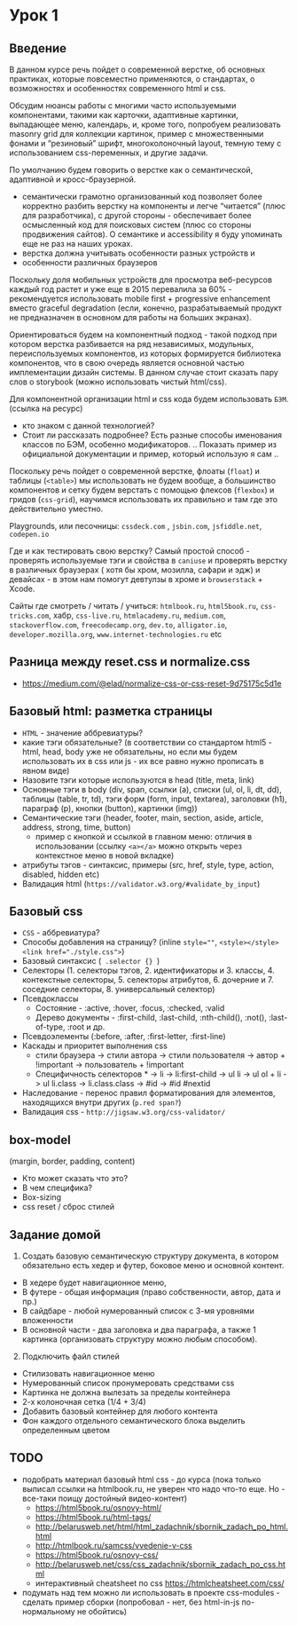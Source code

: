 # Урок 1

## Введение

В данном курсе речь пойдет о современной верстке, об основных практиках, которые повсеместно применяются, о стандартах, о возможностях и особенностях современного html и css.

Обсудим нюансы работы с многими часто используемыми компонентами, такими как карточки, адаптивные картинки, выпадающее меню, календарь, и, кроме того, попробуем реализовать masonry grid для коллекции картинок, пример с множественными фонами и “резиновый” шрифт, многоколоночный layout, темную тему с использованием css-переменных, и другие задачи.

По умолчанию будем говорить о верстке как о семантической, адаптивной и кросс-браузерной.

- семантически грамотно организованный код позволяет более корректно разбить верстку на компоненты и легче “читается” (плюс для разработчика), с другой стороны - обеспечивает более осмысленный код для поисковых систем (плюс со стороны продвижения сайтов). О семантике и accessibility я буду упоминать еще не раз на наших уроках.
- верстка должна учитывать особенности разных устройств и
- особенности различных браузеров

Поскольку доля мобильных устройств для просмотра веб-ресурсов каждый год растет и уже еще в 2015 перевалила за 60% - рекомендуется использовать mobile first + progressive enhancement вместо graceful degradation (если, конечно, разрабатываемый продукт не предназначен в основном для работы на больших экранах).

Ориентироваться будем на компонентный подход - такой подход при котором верстка разбивается на ряд независимых, модульных, переиспользуемых компонентов, из которых формируется библиотека компонентов, что в свою очередь является основной частью имплементации дизайн системы. В данном случае стоит сказать пару слов о storybook (можно использовать чистый html/css).

Для компонентной организации html и css кода будем использовать `БЭМ`.
(ссылка на ресурс)

- кто знаком с данной технологией?
- Стоит ли рассказать подробнее?
  Есть разные способы именования классов по БЭМ, особенно модификаторов. .. Показать пример из официальной документации и пример, который использую я сам ..

Поскольку речь пойдет о современной верстке, флоаты (`float`) и таблицы (`<table>`) мы использовать не будем вообще, а большинство компонентов и сетку будем верстать с помощью флексов (`flexbox`) и гридов (`css-grid`), научимся использовать их правильно и там где это действительно уместно.

Playgrounds, или песочницы: `cssdeck.com` , `jsbin.com`, `jsfiddle.net`, `codepen.io`

Где и как тестировать свою верстку? Самый простой способ - проверять используемые тэги и свойства в `caniuse` и проверять верстку в различных браузерах ( хотя бы хром, мозилла, сафари и эдж) и девайсах - в этом нам помогут девтулзы в хроме и `browserstack` + Xcode.

Сайты где смотреть / читать / учиться:
`htmlbook.ru`, `html5book.ru`, `css-tricks.com`, хабр, `css-live.ru`, `htmlacademy.ru`, `medium.com`, `stackoverflow.com`, `freecodecamp.org`, `dev.to`, `alligator.io`, `developer.mozilla.org`, `www.internet-technologies.ru` etc

## Разница между reset.css и normalize.css
- https://medium.com/@elad/normalize-css-or-css-reset-9d75175c5d1e

## Базовый html: разметка страницы

- `HTML` - значение аббревиатуры?
- какие тэги обязательные? (в соответствии со стандартом html5 - html, head, body уже не обязательны, но если мы будем использовать их в css или js - их все равно нужно прописать в явном виде)
- Назовите тэги которые используются в head (title, meta, link)
- Основные тэги в body (div, span, ссылки (a), списки (ul, ol, li, dt, dd), таблицы (table, tr, td), тэги форм (form, input, textarea), заголовки (h1), параграф (p), кнопки (button), картинки (img))
- Семантические тэги (header, footer, main, section, aside, article, address, strong, time, button)
  - пример с кнопкой и ссылкой в главном меню: отличия в использовании (ссылку `<a></a>` можно открыть через контекстное меню в новой вкладке)
- атрибуты тэгов - синтаксис, примеры (src, href, style, type, action, disabled, hidden etc)
- Валидация html (`https://validator.w3.org/#validate_by_input`)

## Базовый css

- `CSS` - аббревиатура?
- Способы добавления на страницу? (inline `style=""`, `<style></style>` `<link href="./style.css">`)
- Базовый синтаксис (<code> .selector {} </code>)
- Селекторы (1. селекторы тэгов, 2. идентификаторы и 3. классы, 4. контекстные селекторы, 5. селекторы атрибутов, 6. дочерние и 7. соседние селекторы, 8. универсальный селектор)
- Псевдоклассы
  - Состояние - :active, :hover, :focus, :checked, :valid
  - Дерево документы - :first-child, :last-child, :nth-child(), :not(), :last-of-type, :root и др.
- Псевдоэлементы (:before, :after, :first-letter, :first-line)
- Каскады и приоритет выполнения css
  - стили браузера -> стили автора -> стили пользователя -> автор + !important -> пользователь + !important
  - Специфичность селекторов \* -> li -> li:first-child -> ul li -> ul ol + li -> ul li.class -> li.class.class -> #id -> #id #nextid
- Наследование - перенос правил форматирования для элементов, находящихся внутри других (`p.red span?`)
- Валидация css - `http://jigsaw.w3.org/css-validator/`

## box-model

(margin, border, padding, content)

- Кто может сказать что это?
- В чем специфика?
- Box-sizing
- css reset / сброс стилей

## Задание домой

1. Создать базовую семантическую структуру документа, в котором обязательно есть хедер и футер, боковое меню и основной контент.

- В хедере будет навигационное меню,
- В футере - общая информация (право собственности, автор, дата и пр.)
- В сайдбаре - любой нумерованный список с 3-мя уровнями вложенности
- В основной части - два заголовка и два параграфа, а также 1 картинка (организовать структуру можно любым способом).

2. Подключить файл стилей

- Стилизовать навигационное меню
- Нумерованный список пронумеровать средствами css
- Картинка не должна вылезать за пределы контейнера
- 2-х колоночная сетка (1/4 + 3/4)
- Добавить базовый контейнер для любого контента
- Фон каждого отдельного семантического блока выделить определенным цветом

## TODO

- подобрать материал базовый html css - до курса (пока только выписал ссылки на htmlbook.ru, не уверен что надо что-то еще. Но - все-таки поищу достойный видео-контент)
  - https://html5book.ru/osnovy-html/
  - https://html5book.ru/html-tags/
  - http://belarusweb.net/html/html_zadachnik/sbornik_zadach_po_html.html
  - http://htmlbook.ru/samcss/vvedenie-v-css
  - https://html5book.ru/osnovy-css/
  - http://belarusweb.net/css/css_zadachnik/sbornik_zadach_po_css.html
  - интерактивный cheatsheet по css https://htmlcheatsheet.com/css/
- подумать над тем можно ли использовать в проекте css-modules - сделать пример сборки (попробовал - нет, без html-in-js по-нормальному не обойтись)

